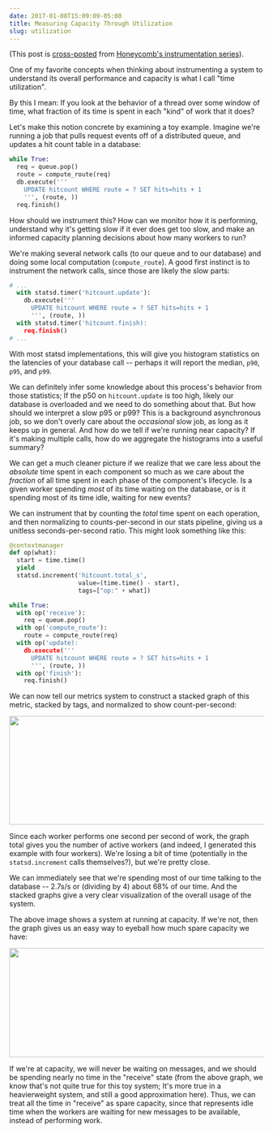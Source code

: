 ```yaml
---
date: 2017-01-08T15:09:09-05:00
title: Measuring Capacity Through Utilization
slug: utilization
---
```


(This post is
[cross-posted](https://honeycomb.io/blog/2017/01/instrumentation-measuring-capacity-through-utilization/)
from
[Honeycomb's instrumentation series](https://honeycomb.io/blog/2017/01/instrumentation-a-series/)).

One of my favorite concepts when thinking about instrumenting a system
to understand its overall performance and capacity is what I call
"time utilization".

By this I mean: If you look at the behavior of a thread over some
window of time, what fraction of its time is spent in each "kind" of
work that it does?

Let's make this notion concrete by examining a toy example. Imagine
we're running a job that pulls request events off of a distributed
queue, and updates a hit count table in a database:

```python
while True:
  req = queue.pop()
  route = compute_route(req)
  db.execute('''
    UPDATE hitcount WHERE route = ? SET hits=hits + 1
    ''', (route, ))
  req.finish()
```

How should we instrument this? How can we monitor how it is
performing, understand why it's getting slow if it ever does get too
slow, and make an informed capacity planning decisions about how many
workers to run?

We're making several network calls (to our queue and to our database)
and doing some local computation (`compute_route`). A good first
instinct is to instrument the network calls, since those are likely
the slow parts:

```python
# ...
  with statsd.timer('hitcount.update'):
    db.execute('''
      UPDATE hitcount WHERE route = ? SET hits=hits + 1
      ''', (route, ))
  with statsd.timer('hitcount.finish):
    req.finish()
# ...
```

With most statsd implementations, this will give you histogram
statistics on the latencies of your database call -- perhaps it will
report the median, `p90`, `p95`, and `p99`.

We can definitely infer some knowledge about this process's behavior
from those statistics; If the p50 on `hitcount.update` is too high,
likely our database is overloaded and we need to do something about
that. But how should we interpret a slow p95 or p99? This is a
background asynchronous job, so we don't overly care about the
*occasional* slow job, as long as it keeps up in general. And how do
we tell if we're running near capacity? If it's making multiple calls,
how do we aggregate the histograms into a useful summary?

We can get a much cleaner picture if we realize that we care less
about the *absolute* time spent in each component so much as we care
about the *fraction* of all time spent in each phase of the
component's lifecycle. Is a given worker spending *most* of its time
waiting on the database, or is it spending most of its time idle,
waiting for new events?

We can instrument that by counting the *total* time spent on each
operation, and then normalizing to counts-per-second in our stats
pipeline, giving us a unitless seconds-per-second ratio. This might
look something like this:


```python
@contextmanager
def op(what):
  start = time.time()
  yield
  statsd.increment('hitcount.total_s',
                   value=(time.time() - start),
                   tags=["op:" + what])

while True:
  with op('receive'):
    req = queue.pop()
  with op('compute_route'):
    route = compute_route(req)
  with op('update):
    db.execute('''
      UPDATE hitcount WHERE route = ? SET hits=hits + 1
      ''', (route, ))
  with op('finish'):
    req.finish()

```

We can now tell our metrics system to construct a stacked graph of
this metric, stacked by tags, and normalized to show count-per-second:

<img src='/images/posts/hitcount.png' width='585' height="214"></img>

Since each worker performs one second per second of work, the graph
total gives you the number of active workers (and indeed, I generated
this example with four workers). We're losing a bit of time
(potentially in the `statsd.increment` calls themselves?), but we're
pretty close.

We can immediately see that we're spending most of our time talking to
the database -- 2.7s/s or (dividing by 4) about 68% of our time. And
the stacked graphs give a very clear visualization of the overall
usage of the system.

The above image shows a system at running at capacity. If we're not,
then the graph gives us an easy way to eyeball how much spare capacity
we have:

<img src='/images/posts/hitcount-idle.png' width='585' height="215"></img>

If we're at capacity, we will never be waiting on messages, and we
should be spending nearly no time in the "receive" state (from the
above graph, we know that's not quite true for this toy system; It's
more true in a heavierweight system, and still a good approximation
here). Thus, we can treat all the time in "receive" as spare capacity,
since that represents idle time when the workers are waiting for new
messages to be available, instead of performing work.
